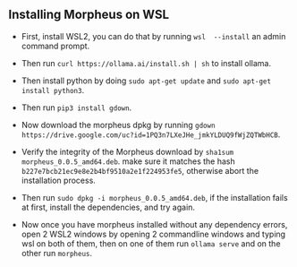 ## Installing Morpheus on WSL

- First, install WSL2, you can do that by running `wsl  --install` an admin command prompt.
    
- Then run `curl https://ollama.ai/install.sh | sh` to install ollama.

- Then install python by doing `sudo apt-get update` and `sudo apt-get install python3`.

- Then run `pip3 install gdown`.

- Now download the morpheus dpkg by running `gdown https://drive.google.com/uc?id=1PQ3n7LXeJHe_jmkYLDUQ9fWjZQTWbHCB`.

- Verify the integrity of the Morpheus download by `sha1sum morpheus_0.0.5_amd64.deb`. make sure it matches the hash `b227e7bcb21ec9e8e2b4bf9510a2e1f224953fe5`, otherwise abort the installation process.

- Then run `sudo dpkg -i morpheus_0.0.5_amd64.deb`, if the installation fails at first, install the dependencies, and try again.

- Now once you have morpheus installed without any dependency errors, open 2 WSL2 windows by opening 2 commandline windows and typing wsl on both of them, then on one of them run `ollama serve` and on the other run `morpheus`.

